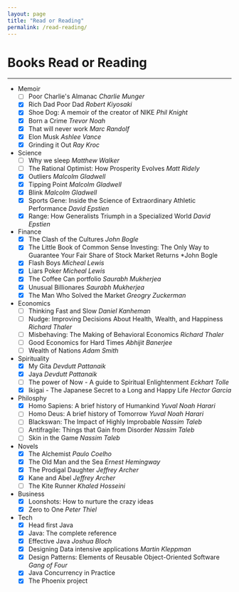 ```yaml
---
layout: page
title: "Read or Reading"
permalink: /read-reading/
---
```



# Books Read or Reading
---
- Memoir
  - [ ] Poor Charlie's Almanac *Charlie Munger*
  - [x] Rich Dad Poor Dad *Robert Kiyosaki*
  - [x] Shoe Dog: A memoir of the creator of NIKE *Phil Knight*
  - [x] Born a Crime *Trevor Noah*
  - [x] That will never work *Marc Randolf*
  - [x] Elon Musk *Ashlee Vance*
  - [x] Grinding it Out *Ray Kroc*

- Science 
  - [ ] Why we sleep *Matthew Walker*
  - [ ] The Rational Optimist: How Prosperity Evolves *Matt Ridely*
  - [x] Outliers *Malcolm Gladwell*
  - [x] Tipping Point *Malcolm Gladwell*
  - [x] Blink *Malcolm Gladwell*
  - [x] Sports Gene: Inside the Science of Extraordinary Athletic Performance *David Epstien*
  - [x] Range: How Generalists Triumph in a Specialized World *David Epstien*
 
- Finance 
  - [x] The Clash of the Cultures *John Bogle*
  - [x] The Little Book of Common Sense Investing: The Only Way to Guarantee Your Fair Share of Stock Market Returns *John Bogle
  - [x] Flash Boys *Micheal Lewis*
  - [x] Liars Poker *Micheal Lewis*
  - [x] The Coffee Can portfolio *Saurabh Mukherjea*
  - [x] Unusual Billionares *Saurabh Mukherjea*
  - [x] The Man Who Solved the Market *Greogry Zuckerman*
  
- Economics 
  - [ ] Thinking Fast and Slow *Daniel Kanheman*
  - [ ] Nudge: Improving Decisions About Health, Wealth, and Happiness *Richard Thaler*
  - [ ] Misbehaving: The Making of Behavioral Economics *Richard Thaler*
  - [ ] Good Economics for Hard Times *Abhijit Banerjee*
  - [ ] Wealth of Nations *Adam Smith* 

- Spirituality
  - [x] My Gita *Devdutt Pattanaik*
  - [x] Jaya *Devdutt Pattanaik*
  - [ ] The power of Now - A guide to Spiritual Enlightenment *Eckhart Tolle*
  - [x] Ikigai - The Japanese Secret to a Long and Happy Life *Hector Garcia*

- Philosphy
  - [x] Homo Sapiens: A brief history of Humankind *Yuval Noah Harari* 
  - [ ] Homo Deus: A brief history of Tomorrow *Yuval Noah Harari*
  - [ ] Blackswan: The Impact of Highly Improbable *Nassim Taleb*
  - [ ] Antifragile: Things that Gain from Disorder *Nassim Taleb*
  - [ ] Skin in the Game *Nassim Taleb*
 
- Novels 
  - [x] The Alchemist *Paulo Coelho*
  - [x] The Old Man and the Sea *Ernest Hemingway*
  - [x] The Prodigal Daughter *Jeffrey Archer*
  - [x] Kane and Abel *Jeffrey Archer*
  - [ ] The Kite Runner *Khaled Hosseini*

- Business
  - [x] Loonshots: How to nurture the crazy ideas 
  - [x] Zero to One *Peter Thiel*
  
- Tech 
  - [x] Head first Java
  - [x] Java: The complete reference
  - [x] Effective Java *Joshua Bloch*
  - [x] Designing Data intensive applications *Martin Kleppman*
  - [x] Design Patterns: Elements of Reusable Object-Oriented Software *Gang of Four*
  - [x] Java Concurrency in Practice
  - [x] The Phoenix project
